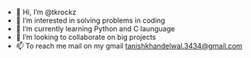 - 👋 Hi, I’m @tkrockz
- 👀 I’m interested in solving problems in coding
- 🌱 I’m currently learning Python and C launguage
- 💞️ I’m looking to collaborate on big projects
- 📫 To reach me mail on my gmail tanishkhandelwal.3434@gmail.com

<!---
tkrockz/tkrockz is a ✨ special ✨ repository because its `README.md` (this file) appears on your GitHub profile.
You can click the Preview link to take a look at your changes.
--->
